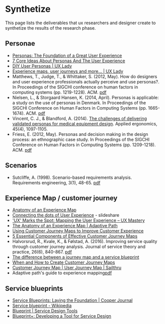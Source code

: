 
# Synthetize

This page lists the deliverables that ux researchers and designer create to synthetize the results of the research phase.


## Personae

* [Personas: The Foundation of a Great User Experience](http://uxmag.com/articles/personas-the-foundation-of-a-great-user-experience)
* [7 Core Ideas About Personas And The User Experience](http://www.measuringusability.com/blog/personas-ux.php)
* [DIY User Personas | UX Lady](https://web.archive.org/web/20181002223154/http://www.ux-lady.com/diy-user-personas/)
* [Experience maps, user journeys and more… | UX Lady](https://web.archive.org/web/20181002223154/http://www.ux-lady.com/experience-maps-user-journey-and-more-exp-map-layout/)
* Matthews, T., Judge, T., & Whittaker, S. (2012, May). How do designers and user experience professionals actually perceive and use personas?. In Proceedings of the SIGCHI conference on human factors in computing systems (pp. 1219-1228). ACM. [pdf](http://citeseerx.ist.psu.edu/viewdoc/download?doi=10.1.1.713.806&rep=rep1&type=pdf)
* Nielsen, L., & Storgaard Hansen, K. (2014, April). Personas is applicable: a study on the use of personas in Denmark. In Proceedings of the SIGCHI Conference on Human Factors in Computing Systems (pp. 1665-1674). ACM. [pdf](https://pure.itu.dk/portal/files/74977691/06_01_2014_chi_2014_personas_are_applic_revised_final.pdf)
* Vincent, C. J., & Blandford, A. (2014). [The challenges of delivering validated personas for medical equipment design](https://www.sciencedirect.com/science/article/pii/S0003687014000192). Applied ergonomics, 45(4), 1097-1105.
* Friess, E. (2012, May). Personas and decision making in the design process: an ethnographic case study. In Proceedings of the SIGCHI Conference on Human Factors in Computing Systems (pp. 1209-1218). ACM. [pdf](https://www.researchgate.net/profile/Erin_Friess/publication/238042125_Personas_and_decision_making_in_the_design_process_An_ethnographic_case_study/links/56ffe95c08ae1408e15def2a.pdf)

## Scenarios

* Sutcliffe, A. (1998). Scenario-based requirements analysis. Requirements engineering, 3(1), 48-65. [pdf](http://ftp.informatik.rwth-aachen.de/ftp/pub/packages/CREWS/CREWS-98-07.pdf)


## Experience Map / customer journey

* [Anatomy of an Experience Map](http://www.uie.com/articles/experience_map/)
* [Connecting the dots of User Experience](https://www.slideshare.net/frogdesign/brugnoli-system-ux-1061731) - slideshare
* ['UX' Marks the Spot: Mapping the User Experience – UX Mastery](https://uxmastery.com/ux-marks-the-spot-mapping-the-user-experience/) 
* [The Anatomy of an Experience Map | Adaptive Path](https://adaptivepath.org/ideas/the-anatomy-of-an-experience-map/) 
* [Using Customer Journey Maps to Improve Customer Experience](http://blogs.hbr.org/2010/11/using-customer-journey-maps-to/)
* [5 Essential Components of Effective Customer Journey Maps](https://www.tandemseven.com/journey-mapping/5-essentials-for-customer-journey-maps/)
* Halvorsrud, R., Kvale, K., & Følstad, A. (2016). Improving service quality through customer journey analysis. Journal of service theory and practice, 26(6), 840-867. [pdf](https://brage.bibsys.no/xmlui/bitstream/handle/11250/2426253/Author%2Bversion%252C%2BJOSTP%2Barticle.pdf?sequence=1)
* [The difference between a journey map and a service blueprint](https://blog.practicalservicedesign.com/the-difference-between-a-journey-map-and-a-service-blueprint-31a6e24c4a6c)
* [When and How to Create Customer Journey Maps](https://www.nngroup.com/articles/customer-journey-mapping/)
* [Customer Journey Map | User Journey Map | Sailthru](https://www.sailthru.com/marketing-blog/written-customer-journey-mapping-need-to-know/)
* Adaptive path's guide to experience mapping[pdf](https://static1.squarespace.com/static/52d48d6de4b0c4f1c24aac54/t/563b79fce4b0e34fd098eba7/1446738428130/Adaptive_Paths_Guide_to_Experience_Mapping.pdf)



## Service blueprints

* [Service Blueprints: Laying the Foundation | Cooper Journal](http://www.cooper.com/journal/2014/08/service-blueprints-laying-the-foundation)
* [Service blueprint - Wikipedia](https://en.wikipedia.org/wiki/Service_blueprint)
* [Blueprint | Service Design Tools](http://www.servicedesigntools.org/tools/35)
* [Blueprint+: Developing a Tool for Service Design](http://www.slideshare.net/apolaine/blueprint-developing-a-tool-for-service-design)



